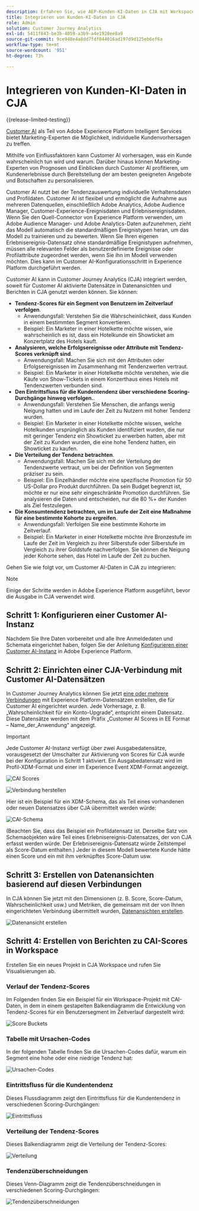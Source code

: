 ```yaml
---
description: Erfahren Sie, wie AEP-Kunden-KI-Daten in CJA mit Workspace integriert werden.
title: Integrieren von Kunden-KI-Daten in CJA
role: Admin
solution: Customer Journey Analytics
exl-id: 5411f843-be3b-4059-a3b9-a4e1928ee8a9
source-git-commit: 9ce948e4a8dd7fdf844016ad197d9d125eb6ef6a
workflow-type: tm+mt
source-wordcount: '951'
ht-degree: 73%

---
```


# Integrieren von Kunden-KI-Daten in CJA

{{release-limited-testing}}

[Customer AI](https://experienceleague.adobe.com/docs/experience-platform/intelligent-services/customer-ai/overview.html?lang=de) als Teil von Adobe Experience Platform Intelligent Services bietet Marketing-Experten die Möglichkeit, individuelle Kundenvorhersagen zu treffen.

Mithilfe von Einflussfaktoren kann Customer AI vorhersagen, was ein Kunde wahrscheinlich tun wird und warum. Darüber hinaus können Marketing-Experten von Prognosen und Einblicken durch Customer AI profitieren, um Kundenerlebnisse durch Bereitstellung der am besten geeigneten Angebote und Botschaften zu personalisieren.

Customer AI nutzt bei der Tendenzauswertung individuelle Verhaltensdaten und Profildaten. Customer AI ist flexibel und ermöglicht die Aufnahme aus mehreren Datenquellen, einschließlich Adobe Analytics, Adobe Audience Manager, Customer-Experience-Ereignisdaten und Erlebnisereignisdaten. Wenn Sie den Quell-Connector von Experience Platform verwenden, um Adobe Audience Manager- und Adobe Analytics-Daten aufzunehmen, zieht das Modell automatisch die standardmäßigen Ereignistypen heran, um das Modell zu trainieren und zu bewerten. Wenn Sie Ihren eigenen Erlebnisereignis-Datensatz ohne standardmäßige Ereignistypen aufnehmen, müssen alle relevanten Felder als benutzerdefinierte Ereignisse oder Profilattribute zugeordnet werden, wenn Sie ihn im Modell verwenden möchten. Dies kann im Customer AI-Konfigurationsschritt in Experience Platform durchgeführt werden.

Customer AI kann in Customer Journey Analytics (CJA) integriert werden, soweit für Customer AI aktivierte Datensätze in Datenansichten und Berichten in CJA genutzt werden können. Sie können:

* **Tendenz-Scores für ein Segment von Benutzern im Zeitverlauf verfolgen**.
   * Anwendungsfall: Verstehen Sie die Wahrscheinlichkeit, dass Kunden in einem bestimmten Segment konvertieren.
   * Beispiel: Ein Marketer in einer Hotelkette möchte wissen, wie wahrscheinlich es ist, dass ein Hotelkunde ein Showticket am Konzertplatz des Hotels kauft.
* **Analysieren, welche Erfolgsereignisse oder Attribute mit Tendenz-Scores verknüpft sind**.
   * Anwendungsfall: Machen Sie sich mit den Attributen oder Erfolgsereignissen im Zusammenhang mit Tendenzwerten vertraut.
   * Beispiel: Ein Marketer in einer Hotelkette möchte verstehen, wie die Käufe von Show-Tickets in einem Konzerthaus eines Hotels mit Tendenzwerten verbunden sind.
* **Den Eintrittsfluss für die Kundentendenz über verschiedene Scoring-Durchgänge hinweg verfolgen.**. 
   * Anwendungsfall: Verstehen Sie Menschen, die anfangs wenig Neigung hatten und im Laufe der Zeit zu Nutzern mit hoher Tendenz wurden.
   * Beispiel: Ein Marketer in einer Hotelkette möchte wissen, welche Hotelkunden ursprünglich als Kunden identifiziert wurden, die nur mit geringer Tendenz ein Showticket zu erwerben hatten, aber mit der Zeit zu Kunden wurden, die eine hohe Tendenz hatten, ein Showticket zu kaufen.
* **Die Verteilung der Tendenz betrachten**.
   * Anwendungsfall: Machen Sie sich mit der Verteilung der Tendenzwerte vertraut, um bei der Definition von Segmenten präziser zu sein.
   * Beispiel: Ein Einzelhändler möchte eine spezifische Promotion für 50 US-Dollar pro Produkt durchführen. Da sein Budget begrenzt ist, möchte er nur eine sehr eingeschränkte Promotion durchführen. Sie analysieren die Daten und entscheiden, nur die 80 %+ der Kunden als Ziel festzulegen.
* **Die Konsumtendenz betrachten, um im Laufe der Zeit eine Maßnahme für eine bestimmte Kohorte zu ergreifen**.
   * Anwendungsfall: Verfolgen Sie eine bestimmte Kohorte im Zeitverlauf.
   * Beispiel: Ein Marketer in einer Hotelkette möchte ihre Bronzestufe im Laufe der Zeit im Vergleich zu ihrer Silberstufe oder Silberstufe im Vergleich zu ihrer Goldstufe nachverfolgen. Sie können die Neigung jeder Kohorte sehen, das Hotel im Laufe der Zeit zu buchen.

Gehen Sie wie folgt vor, um Customer AI-Daten in CJA zu integrieren:

>[!NOTE]
>
>Einige der Schritte werden in Adobe Experience Platform ausgeführt, bevor die Ausgabe in CJA verwendet wird.


## Schritt 1: Konfigurieren einer Customer AI-Instanz

Nachdem Sie Ihre Daten vorbereitet und alle Ihre Anmeldedaten und Schemata eingerichtet haben, folgen Sie der Anleitung [Konfigurieren einer Customer AI-Instanz](https://experienceleague.adobe.com/docs/experience-platform/intelligent-services/customer-ai/user-guide/configure.html?lang=de) in Adobe Experience Platform.

## Schritt 2: Einrichten einer CJA-Verbindung mit Customer AI-Datensätzen

In Customer Journey Analytics können Sie jetzt [eine oder mehrere Verbindungen](/help/connections/create-connection.md) mit Experience Platform-Datensätzen erstellen, die für Customer AI eingerichtet wurden. Jede Vorhersage, z. B. „Wahrscheinlichkeit für ein Konto-Upgrade“, entspricht einem Datensatz. Diese Datensätze werden mit dem Präfix „Customer AI Scores in EE Format – Name_der_Anwendung“ angezeigt.

>[!IMPORTANT]
>
>Jede Customer AI-Instanz verfügt über zwei Ausgabedatensätze, vorausgesetzt der Umschalter zur Aktivierung von Scores für CJA wurde bei der Konfiguration in Schritt 1 aktiviert. Ein Ausgabedatensatz wird im Profil-XDM-Format und einer im Experience Event XDM-Format angezeigt.

![CAI Scores](assets/cai-scores.png)

![Verbindung herstellen](assets/create-conn.png)

Hier ist ein Beispiel für ein XDM-Schema, das als Teil eines vorhandenen oder neuen Datensatzes über CJA übermittelt werden würde:

![CAI-Schema](assets/cai-schema.png)

(Beachten Sie, dass das Beispiel ein Profildatensatz ist. Derselbe Satz von Schemaobjekten wäre Teil eines Erlebnisereignis-Datensatzes, der von CJA erfasst werden würde. Der Erlebnisereignis-Datensatz würde Zeitstempel als Score-Datum enthalten.) Jeder in diesem Modell bewertete Kunde hätte einen Score und ein mit ihm verknüpftes Score-Datum usw.

## Schritt 3: Erstellen von Datenansichten basierend auf diesen Verbindungen

In CJA können Sie jetzt mit den Dimensionen (z. B. Score, Score-Datum, Wahrscheinlichkeit usw.) und Metriken, die gemeinsam mit der von Ihnen eingerichteten Verbindung übermittelt wurden, [Datenansichten erstellen](/help/data-views/create-dataview.md).

![Datenansicht erstellen](assets/create-dataview.png)

## Schritt 4: Erstellen von Berichten zu CAI-Scores in Workspace

Erstellen Sie ein neues Projekt in CJA Workspace und rufen Sie Visualisierungen ab.

### Verlauf der Tendenz-Scores

Im Folgenden finden Sie ein Beispiel für ein Workspace-Projekt mit CAI-Daten, in dem in einem gestapelten Balkendiagramm die Entwicklung von Tendenz-Scores für ein Benutzersegment im Zeitverlauf dargestellt wird:

![Score Buckets](assets/workspace-scores.png)

### Tabelle mit Ursachen-Codes

In der folgenden Tabelle finden Sie die Ursachen-Codes dafür, warum ein Segment eine hohe oder eine niedrige Tendenz hat:

![Ursachen-Codes](assets/reason-codes.png)

### Eintrittsfluss für die Kundentendenz

Dieses Flussdiagramm zeigt den Eintrittsfluss für die Kundentendenz in verschiedenen Scoring-Durchgängen:

![Eintrittsfluss](assets/flow.png)

### Verteilung der Tendenz-Scores

Dieses Balkendiagramm zeigt die Verteilung der Tendenz-Scores:

![Verteilung](assets/distribution.png)

### Tendenzüberschneidungen

Dieses Venn-Diagramm zeigt die Tendenzüberschneidungen in verschiedenen Scoring-Durchgängen:

![Tendenzüberschneidungen](assets/venn.png)
